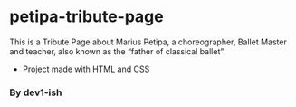 # petipa-tribute-page

This is a Tribute Page about Marius Petipa, a choreographer, Ballet Master and teacher, also known as the “father of classical ballet”.

- Project made with HTML and CSS

### By dev1-ish